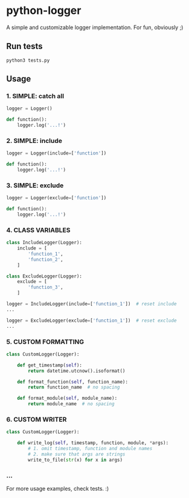 # python-logger

A simple and customizable logger implementation. For fun, obviously ;)

## Run tests

`python3 tests.py`

## Usage

### 1. SIMPLE: catch all

``` python
logger = Logger()

def function():
    logger.log('...!')
```

### 2. SIMPLE: include

``` python
logger = Logger(include=['function'])

def function():
    logger.log('...!')
```

### 3. SIMPLE: exclude

``` python
logger = Logger(exclude=['function'])

def function():
    logger.log('...!')
```

### 4. CLASS VARIABLES

``` python
class IncludeLogger(Logger):
    include = [
        'function_1',
        'function_2',
    ]

class ExcludeLogger(Logger):
    exclude = [
        'function_3',
    ]

logger = IncludeLogger(include=['function_1'])  # reset include
...

logger = ExcludeLogger(exclude=['function_1'])  # reset exclude
...
```

### 5. CUSTOM FORMATTING

``` python
class CustomLogger(Logger):

    def get_timestamp(self):
        return datetime.utcnow().isoformat()

    def format_function(self, function_name):
        return function_name  # no spacing

    def format_module(self, module_name):
        return module_name  # no spacing
```

### 6. CUSTOM WRITER

``` python
class CustomLogger(Logger):

    def write_log(self, timestamp, function, module, *args):
        # 1. omit timestamp, function and module names
        # 2. make sure that args are strings
        write_to_file(str(x) for x in args)
```

### ...

For more usage examples, check tests. :)